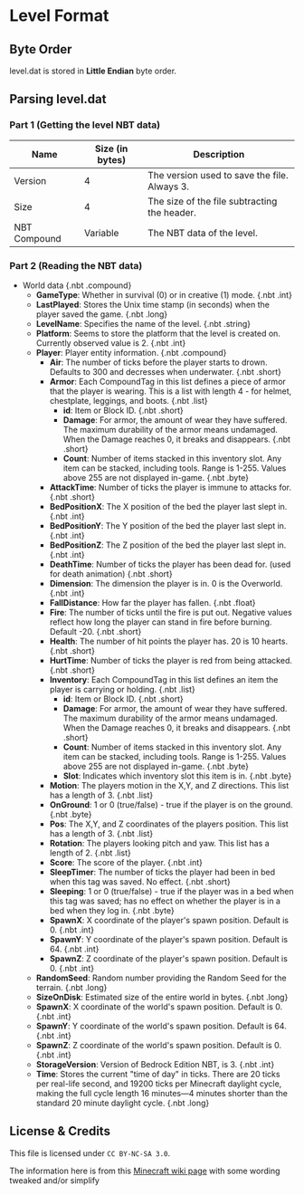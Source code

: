 # Level Format

## Byte Order

level.dat is stored in **Little Endian** byte order.

## Parsing level.dat

### Part 1 (Getting the level NBT data)

| Name | Size (in bytes) | Description |
|------|-----------------|-------------|
| Version | 4 | The version used to save the file. Always 3. |
| Size | 4 | The size of the file subtracting the header. |
| NBT Compound | Variable | The NBT data of the level. |

### Part 2 (Reading the NBT data)

<div id="treeview">

* World data {.nbt .compound}
    * **GameType**: Whether in survival (0) or in creative (1) mode. {.nbt .int}
    * **LastPlayed**: Stores the Unix time stamp (in seconds) when the player saved the game. {.nbt .long}
    * **LevelName**: Specifies the name of the level. {.nbt .string}
    * **Platform**: Seems to store the platform that the level is created on. Currently observed value is 2. {.nbt .int}
    * **Player**: Player entity information. {.nbt .compound}
        * **Air**: The number of ticks before the player starts to drown. Defaults to 300 and decresses when underwater. {.nbt .short}
        * **Armor**: Each CompoundTag in this list defines a piece of armor that the player is wearing. This is a list with length 4 - for helmet, chestplate, leggings, and boots. {.nbt .list}
            * **id**: Item or Block ID. {.nbt .short}
            * **Damage**: For armor, the amount of wear they have suffered. The maximum durability of the armor means undamaged. When the Damage reaches 0, it breaks and disappears. {.nbt .short}
            * **Count**: Number of items stacked in this inventory slot. Any item can be stacked, including tools. Range is 1-255. Values above 255 are not displayed in-game. {.nbt .byte}
        * **AttackTime**: Number of ticks the player is immune to attacks for. {.nbt .short}
        * **BedPositionX**: The X position of the bed the player last slept in. {.nbt .int}
        * **BedPositionY**: The Y position of the bed the player last slept in. {.nbt .int}
        * **BedPositionZ**: The Z position of the bed the player last slept in. {.nbt .int}
        * **DeathTime**: Number of ticks the player has been dead for. (used for death animation) {.nbt .short}
        * **Dimension**: The dimension the player is in. 0 is the Overworld. {.nbt .int}
        * **FallDistance**: How far the player has fallen. {.nbt .float}
        * **Fire**: The number of ticks until the fire is put out. Negative values reflect how long the player can stand in fire before burning. Default -20. {.nbt .short}
        * **Health**: The number of hit points the player has. 20 is 10 hearts. {.nbt .short}
        * **HurtTime**: Number of ticks the player is red from being attacked. {.nbt .short}
        * **Inventory**: Each CompoundTag in this list defines an item the player is carrying or holding. {.nbt .list}
            * **id**: Item or Block ID. {.nbt .short}
            * **Damage**: For armor, the amount of wear they have suffered. The maximum durability of the armor means undamaged. When the Damage reaches 0, it breaks and disappears. {.nbt .short}
            * **Count**: Number of items stacked in this inventory slot. Any item can be stacked, including tools. Range is 1-255. Values above 255 are not displayed in-game. {.nbt .byte}
            * **Slot**: Indicates which inventory slot this item is in. {.nbt .byte}
        * **Motion**: The players motion in the X,Y, and Z directions. This list has a length of 3. {.nbt .list}
        * **OnGround**: 1 or 0 (true/false) - true if the player is on the ground. {.nbt .byte}
        * **Pos**: The X,Y, and Z coordinates of the players position. This list has a length of 3. {.nbt .list}
        * **Rotation**: The players looking pitch and yaw. This list has a length of 2. {.nbt .list}
        * **Score**: The score of the player. {.nbt .int}
        * **SleepTimer**: The number of ticks the player had been in bed when this tag was saved. No effect. {.nbt .short}
        * **Sleeping**: 1 or 0 (true/false) - true if the player was in a bed when this tag was saved; has no effect on whether the player is in a bed when they log in. {.nbt .byte}
        * **SpawnX**: X coordinate of the player's spawn position. Default is 0. {.nbt .int}
        * **SpawnY**: Y coordinate of the player's spawn position. Default is 64. {.nbt .int}
        * **SpawnZ**: Z coordinate of the player's spawn position. Default is 0. {.nbt .int}
    * **RandomSeed**: Random number providing the Random Seed for the terrain. {.nbt .long}
    * **SizeOnDisk**: Estimated size of the entire world in bytes. {.nbt .long}
    * **SpawnX**: X coordinate of the world's spawn position. Default is 0. {.nbt .int}
    * **SpawnY**: Y coordinate of the world's spawn position. Default is 64. {.nbt .int}
    * **SpawnZ**: Z coordinate of the world's spawn position. Default is 0. {.nbt .int}
    * **StorageVersion**: Version of Bedrock Edition NBT, is 3. {.nbt .int}
    * **Time**: Stores the current "time of day" in ticks. There are 20 ticks per real-life second, and 19200 ticks per Minecraft daylight cycle, making the full cycle length 16 minutes—4 minutes shorter than the standard 20 minute daylight cycle. {.nbt .long}

</div>

## License & Credits

This file is licensed under `CC BY-NC-SA 3.0`.

The information here is from this [Minecraft wiki page](https://minecraft.wiki/w/Bedrock_Edition_level_format/History#NBT_Structure) with some wording tweaked and/or simplify
